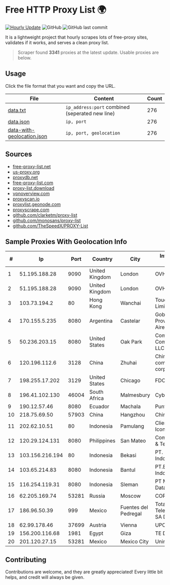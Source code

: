 
# Free HTTP Proxy List 🌍

[![Hourly Update](https://github.com/mertguvencli/http-proxy-list/actions/workflows/main.yml/badge.svg?branch=main)](https://github.com/mertguvencli/http-proxy-list/actions/workflows/main.yml)
![GitHub](https://img.shields.io/github/license/mertguvencli/http-proxy-list)
![GitHub last commit](https://img.shields.io/github/last-commit/mertguvencli/http-proxy-list)

It is a lightweight project that hourly scrapes lots of free-proxy sites, validates if it works, and serves a clean proxy list.


> Scraper found **3341** proxies at the latest update. Usable proxies are below.

## Usage

Click the file format that you want and copy the URL.


|File|Content|Count|
|----|-------|-----|
|[data.txt](https://raw.githubusercontent.com/mertguvencli/http-proxy-list/main/proxy-list/data.txt)|`ip_address:port` combined (seperated new line)|276|
|[data.json](https://raw.githubusercontent.com/mertguvencli/http-proxy-list/main/proxy-list/data.json)|`ip, port`|276|
|[data-with-geolocation.json](https://raw.githubusercontent.com/mertguvencli/http-proxy-list/main/proxy-list/data-with-geolocation.json)|`ip, port, geolocation`|276|

## Sources

* [free-proxy-list.net](https://free-proxy-list.net)
* [us-proxy.org](https://www.us-proxy.org)
* [proxydb.net](http://proxydb.net)
* [free-proxy-list.com](https://free-proxy-list.com/?page=&port=&type%5B%5D=http&type%5B%5D=https&up_time=0&search=Search)
* [proxy-list.download](https://www.proxy-list.download/HTTP)
* [vpnoverview.com](https://vpnoverview.com/privacy/anonymous-browsing/free-proxy-servers)
* [proxyscan.io](https://www.proxyscan.io)
* [proxylist.geonode.com](https://proxylist.geonode.com/api/proxy-list?limit=300&page=1&sort_by=lastChecked&sort_type=desc&protocols=http,https)
* [proxyscrape.com](https://api.proxyscrape.com/v2/?request=displayproxies&protocol=http&timeout=10000&country=all&ssl=all&anonymity=all)
* [github.com/clarketm/proxy-list](https://raw.githubusercontent.com/clarketm/proxy-list/master/proxy-list-raw.txt)
* [github.com/monosans/proxy-list](https://raw.githubusercontent.com/monosans/proxy-list/main/proxies/http.txt)
* [github.com/TheSpeedX/PROXY-List](https://raw.githubusercontent.com/TheSpeedX/PROXY-List/master/http.txt)


## Sample Proxies With Geolocation Info

|#|Ip|Port|Country|City|Internet Service Provider|
|-|--|----|-------|----|-------------------------|
|1|51.195.188.28|9090|United Kingdom|London|OVH SAS|
|2|51.195.188.28|9090|United Kingdom|London|OVH SAS|
|3|103.73.194.2|80|Hong Kong|Wanchai|TouchPal HK Co., Limited|
|4|170.155.5.235|8080|Argentina|Castelar|Gobernacion de la Provincia de Buenos Aires|
|5|50.236.203.15|8080|United States|Oak Park|Comcast Cable Communications, LLC|
|6|120.196.112.6|3128|China|Zhuhai|China Mobile communications corporation|
|7|198.255.17.202|3129|United States|Chicago|FDCservers.net|
|8|196.41.102.130|46004|South Africa|Malmesbury|Cybersmart|
|9|190.12.57.46|8080|Ecuador|Machala|Puntonet S.A.|
|10|218.75.69.50|57903|China|Hangzhou|Chinanet|
|11|202.62.10.51|80|Indonesia|Pamulang|Client Jakarta Iconpln|
|12|120.29.124.131|8080|Philippines|San Mateo|ComClark Network & Technology Corp|
|13|103.156.216.194|80|Indonesia|Bekasi|PT. Meiwa Mold Indonesia|
|14|103.65.214.83|8080|Indonesia|Bantul|PT.Broadband Indonesia Pratama|
|15|116.254.119.31|8080|Indonesia|Sleman|PT Media Sarana Data|
|16|62.205.169.74|53281|Russia|Moscow|CORBINA|
|17|186.96.50.39|999|Mexico|Fuentes del Pedregal|Total Play Telecomunicaciones SA De CV|
|18|62.99.178.46|37699|Austria|Vienna|UPC Austria GmbH|
|19|156.200.116.68|1981|Egypt|Giza|TE Data|
|20|201.120.27.15|53281|Mexico|Mexico City|Uninet S.A. de C.V|



## Contributing

Contributions are welcome, and they are greatly appreciated! Every
little bit helps, and credit will always be given.

